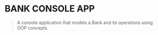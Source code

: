 # BANK CONSOLE APP

> A console application that models a Bank and its operations using OOP concepts.